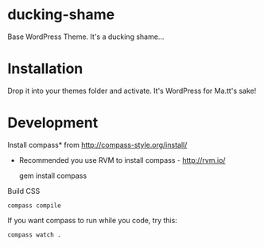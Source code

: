 ducking-shame
=============

Base WordPress Theme. It's a ducking shame...

# Installation

Drop it into your themes folder and activate. It's WordPress for Ma.tt's sake!

# Development

Install compass* from http://compass-style.org/install/
* Recommended you use RVM to install compass - http://rvm.io/

    gem install compass
    
Build CSS

    compass compile
    
If you want compass to run while you code, try this:

    compass watch .
